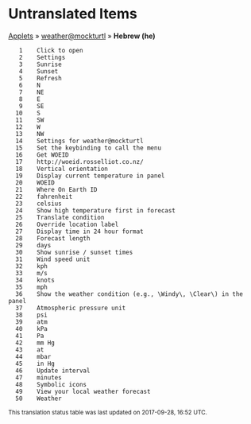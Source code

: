 # Untranslated Items
[Applets](../../../README.md) &#187; [weather@mockturtl](../README.md) &#187; **Hebrew (he)**

       1	Click to open
       2	Settings
       3	Sunrise
       4	Sunset
       5	Refresh
       6	N
       7	NE
       8	E
       9	SE
      10	S
      11	SW
      12	W
      13	NW
      14	Settings for weather@mockturtl
      15	Set the keybinding to call the menu
      16	Get WOEID
      17	http://woeid.rosselliot.co.nz/
      18	Vertical orientation
      19	Display current temperature in panel
      20	WOEID
      21	Where On Earth ID
      22	fahrenheit
      23	celsius
      24	Show high temperature first in forecast
      25	Translate condition
      26	Override location label
      27	Display time in 24 hour format
      28	Forecast length
      29	days
      30	Show sunrise / sunset times
      31	Wind speed unit
      32	kph
      33	m/s
      34	knots
      35	mph
      36	Show the weather condition (e.g., \Windy\, \Clear\) in the panel
      37	Atmospheric pressure unit
      38	psi
      39	atm
      40	kPa
      41	Pa
      42	mm Hg
      43	at
      44	mbar
      45	in Hg
      46	Update interval
      47	minutes
      48	Symbolic icons
      49	View your local weather forecast
      50	Weather

<sup>This translation status table was last updated on 2017-09-28, 16:52 UTC.</sup>

